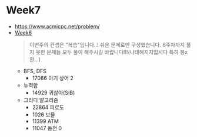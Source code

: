 # Week7
- https://www.acmicpc.net/problem/
- [Week6](./Problem/Week6.md)
  > 이번주의 컨셉은 "복습"입니다..! 쉬운 문제로만 구성했습니다.
  > 6주차까지 풀지 못한 문제들 모두 풀이 해주시길 바랍니다!!!(나태해지지맙시다 특히 봉x환...)
  - BFS, DFS
    - 17086 아기 상어 2
  - 누적합
    - 14929 귀찮아(SIB)
  - 그리디 알고리즘
    - 22864 피로도
    - 1026 보물
    - 11399 ATM
    - 11047 동전 0